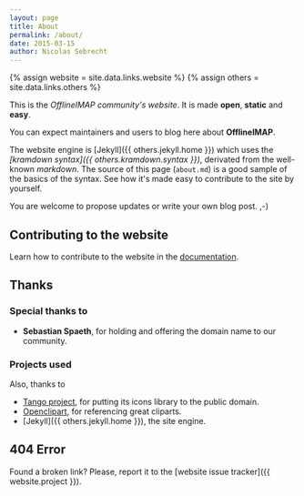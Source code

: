 ```yaml
---
layout: page
title: About
permalink: /about/
date: 2015-03-15
author: Nicolas Sebrecht
---
```


{% assign website = site.data.links.website %}
{% assign others = site.data.links.others %}


This is the *OfflineIMAP community's website*. It is made **open**, **static** and **easy**.

You can expect maintainers and users to blog here about **OfflineIMAP**.

The website engine is [Jekyll]({{ others.jekyll.home }}) which uses the *[kramdown syntax]({{ others.kramdown.syntax }})*, derivated from the well-known *markdown*.  The source of this page (`about.md`) is a good sample of the basics of the syntax. See how it's made easy to contribute to the site by yourself.

You are welcome to propose updates or write your own blog post. ,-)


## Contributing to the website

Learn how to contribute to the website in the [documentation](/documentation.html#updating-website).

## Thanks

### Special thanks to

* **Sebastian Spaeth**, for holding and offering the domain name to our community.

### Projects used

Also, thanks to

* [Tango project](http://tango.freedesktop.org), for putting its icons library to the public domain.
* [Openclipart](https://openclipart.org), for referencing great cliparts.
* [Jekyll]({{ others.jekyll.home }}), the site engine.


## 404 Error

Found a broken link? Please, report it to the [website issue tracker]({{ website.project }}).

<!--
vim: ts=2 expandtab :
-->
